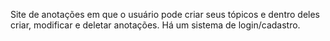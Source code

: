Site de anotações em que o usuário pode criar seus tópicos e dentro deles criar, modificar e deletar anotações. Há um sistema de login/cadastro.


